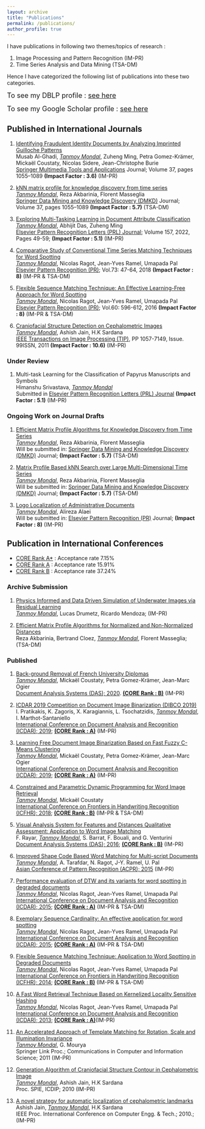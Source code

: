 ```yaml
---
layout: archive
title: "Publications"
permalink: /publications/
author_profile: true
---
```

I have publications in following two themes/topics of research :
1. Image Processing and Pattern Recognition (IM-PR)
2. Time Series Analysis and Data Mining (TSA-DM)

Hence I have categorized the following list of publications into these two categories.

<font size="4"> To see my DBLP profile : [see here](https://dblp.org/pid/30/10490.html) </font>

<font size="4"> To see my Google Scholar profile : [see here](https://scholar.google.com/citations?hl=fr&user=Z7ogDD4AAAAJ&view_op=list_works&gmla=AILGF5Wo-k_JvkmAORGOoA_BaIjx7UOcIKCnMTGexrGScpJxrA-US8UOFvpTey3I7Ewo-0SloV3HvGg5r810BdVWFq3j-uV_TWO67N7nLfVMpfwYyQ) </font>



## Published in International Journals

1. [Identifying Fraudulent Identity Documents by Analyzing Imprinted
Guilloche Patterns](/files/pdf/journal/Identifying_Fraudulent_Identity_Documents__MTA_.pdf) <br/>
Musab Al-Ghadi, *<u>Tanmoy Mondal</u>*, Zuheng Ming, Petra Gomez-Krämer, Mickaël Coustaty, Nicolas
Sidere, Jean-Christophe Burie <br/>
[Springer Multimedia Tools and Applications](https://link.springer.com/journal/11042) Journal; Volume 37, pages 1055–1089 **(Impact Factor : 3.6)** (IM-PR)

2. [kNN matrix profile for knowledge discovery from time series](https://www.researchgate.net/publication/368453695_kNN_matrix_profile_for_knowledge_discovery_from_time_series) <br/>
*<u>Tanmoy Mondal</u>*, Reza Akbarinia, Florent Masseglia <br/>
[Springer Data Mining and Knowledge Discovery (DMKD)](https://link.springer.com/journal/10618) Journal; Volume 37, pages 1055–1089 **(Impact Factor : 5.7)** (TSA-DM)

3. [Exploring Multi-Tasking Learning in Document Attribute Classification](https://www.researchgate.net/publication/358951849_Exploring_Multi-Tasking_Learning_in_Document_Attribute_Classification) <br/>
*<u>Tanmoy Mondal</u>*, Abhijit Das, Zuheng Ming <br/>
[Elsevier Pattern Recognition Letters (PRL) Journal](https://www.sciencedirect.com/journal/pattern-recognition-letters); Volume 157, 2022, Pages 49-59; **(Impact Factor : 5.1)** (IM-PR)

4. [Comparative Study of Conventional Time Series Matching Techniques for Word Spotting](https://www.researchgate.net/publication/318687855_Comparative_Study_of_Conventional_Time_Series_Matching_Techniques_for_Word_Spotting) <br/>
*<u>Tanmoy Mondal</u>*, Nicolas Ragot, Jean-Yves Ramel, Umapada Pal <br/>
[Elsevier Pattern Recognition (PR)](https://www.sciencedirect.com/journal/pattern-recognition); Vol.73: 47-64, 2018 **(Impact Factor : 8)** (IM-PR & TSA-DM)

5.  [Flexible Sequence Matching Technique: An Effective Learning-Free Approach for Word Spotting](/files/pdf/journal/FSM_PR.pdf) <br/>
*<u>Tanmoy Mondal</u>*, Nicolas Ragot, Jean-Yves Ramel, Umapada Pal <br/>
[Elsevier Pattern Recognition (PR)](https://www.sciencedirect.com/journal/pattern-recognition); Vol.60: 596-612, 2016 **(Impact Factor : 8)** (IM-PR & TSA-DM)

6. [Craniofacial Structure Detection on Cephalometric Images](https://www.researchgate.net/publication/50850410_Automatic_Craniofacial_Structure_Detection_on_Cephalometric_Images) <br/>
*<u>Tanmoy Mondal</u>*, Ashish Jain, H.K Sardana <br/> [IEEE Transactions on Image Processing (TIP)](https://ieeexplore.ieee.org/xpl/RecentIssue.jsp?punumber=83), PP 1057-7149, Issue. 99ISSN, 2011 **(Impact Factor : 10.6)** (IM-PR)


### Under Review

1. Multi-task Learning for the Classification of Papyrus Manuscripts and Symbols <br/>
Himanshu Srivastava, *<u>Tanmoy Mondal</u>*<br/> Submitted in [Elsevier Pattern Recognition Letters (PRL) Journal](https://www.sciencedirect.com/journal/pattern-recognition-letters) **(Impact Factor : 5.1)** (IM-PR)


### Ongoing Work on Journal Drafts

1. [Efficient Matrix Profile Algorithms for Knowledge Discovery from Time Series](/files/pdf/journal/kNN_Matrix_Profile.pdf) <br/>
*<u>Tanmoy Mondal</u>*, Reza Akbarinia, Florent Masseglia <br/>
Will be submitted in: [Springer Data Mining and Knowledge Discovery (DMKD)](https://link.springer.com/journal/10618) Journal; **(Impact Factor : 5.7)** (TSA-DM)


2. [Matrix Profile Based kNN Search over Large Multi-Dimensional Time Series](/files/pdf/journal/multi_dims.pdf) <br/>
*<u>Tanmoy Mondal</u>*, Reza Akbarinia, Florent Masseglia <br/>
Will be submitted in: [Springer Data Mining and Knowledge Discovery (DMKD)](https://link.springer.com/journal/10618) Journal; **(Impact Factor : 5.7)** (TSA-DM)


3. [Logo Localization of Administrative Documents](/files/pdf/journal/LogoLocalization.pdf) <br/>
*<u>Tanmoy Mondal</u>*, Alireza Alaei <br/>
Will be submitted in: [Elsevier Pattern Recognition (PR)](https://www.sciencedirect.com/journal/pattern-recognition) Journal; **(Impact Factor : 8)** (IM-PR)

<!-- 4. Automatic Smart Phone Based Recognition of Data Matrix on Laboratory Bottles <br/>
Tanmoy Mondal, Stéphan Brés, Véronique Eglin <br/>
Will be submitted in: IEEE Transaction of Image Processing (TIP); **(Impact Factor : 10.85)** (Probable submission date : May., 2022) (IM-PR) -->




## Publication in International Conferences

* [CORE Rank A*](http://portal.core.edu.au/conf-ranks/) : Acceptance rate 7.15%
* [CORE Rank A](http://portal.core.edu.au/conf-ranks/) : Acceptance rate 15.91%
* [CORE Rank B](http://portal.core.edu.au/conf-ranks/) : Acceptance rate 37.24%




### Archive Submission

1. [Physics Informed and Data Driven Simulation of Underwater Images via Residual Learning](https://arxiv.org/abs/2402.05281) <br/>
*<u>Tanmoy Mondal</u>*, Lucas Drumetz, Ricardo Mendoza; (IM-PR)

<!-- Will be submitted in: European Conference on Computer Vision (ECCV); 2022; **(CORE Rank : A*)** (IM-PR) -->

2.  [Efficient Matrix Profile Algorithms for Normalized and Non-Normalized Distances](/files/pdf/conf/KDD_Ver_1.pdf) <br/> Reza Akbarinia, Bertrand Cloez, *<u>Tanmoy Mondal</u>*, Florent Masseglia; (TSA-DM)


### Published
1. [Back-ground Removal of French University Diplomas](https://www.researchgate.net/publication/343644589_Background_Removal_of_French_University_Diplomas) 
<br/> *<u>Tanmoy Mondal</u>*, Mickaël Coustaty, Petra Gomez-Krämer, Jean-Marc Ogier <br/>
[Document Analysis Systems (DAS); 2020](https://iapr.org/archives/das2020/). [**(CORE Rank : B)**](http://portal.core.edu.au/conf-ranks/1998/) (IM-PR)

2. [ICDAR 2019 Competition on Document Image Binarization (DIBCO 2019)](https://www.researchgate.net/publication/339019523_ICDAR_2019_Competition_on_Document_Image_Binarization_DIBCO_2019) <br/>
I. Pratikakis, K. Zagoris, X. Karagiannis, L. Tsochatzidis, *<u>Tanmoy Mondal</u>*, I. Marthot-Santaniello <br/>
[International Conference on Document Analysis and Recognition (ICDAR); 2019](http://icdar2019.org/); [**(CORE Rank : A)**](http://portal.core.edu.au/conf-ranks/2047/) (IM-PR)

3. [Learning Free Document Image Binarization Based on Fast Fuzzy C-Means Clustering](https://www.researchgate.net/publication/339024855_Learning_Free_Document_Image_Binarization_Based_on_Fast_Fuzzy_C-Means_Clustering) <br/>
*<u>Tanmoy Mondal</u>*, Mickaël Coustaty, Petra Gomez-Krämer, Jean-Marc Ogier <br/>
[International Conference on Document Analysis and Recognition (ICDAR); 2019](http://icdar2019.org/); [**(CORE Rank : A)**](http://portal.core.edu.au/conf-ranks/2047/) (IM-PR)

4. [Constrained and Parametric Dynamic Programming for Word Image Retrieval](https://www.researchgate.net/publication/329820093_Constrained_and_Parametric_Dynamic_Programming_for_Word_Image_Retrieval) <br/>
*<u>Tanmoy Mondal</u>*, Mickaël Coustaty <br/>
[International Conference on Frontiers in Handwriting Recognition (ICFHR); 2018](https://iapr.org/archives/icfhr2018/); [**(CORE Rank : B)**](http://portal.core.edu.au/conf-ranks/1035/) (IM-PR & TSA-DM)

5. [Visual Analysis System for Features and Distances Qualitative Assessment: Application to Word Image Matching](https://www.researchgate.net/publication/303950840_Visual_Analysis_System_for_Features_and_Distances_Qualitative_Assessment_Application_to_Word_Image_Matching) <br/>
F. Rayar, *<u>Tanmoy Mondal</u>*, S. Barrat, F. Bouali, and G. Venturini<br/>
[Document Analysis Systems (DAS); 2016](https://www.primaresearch.org/das2016/); [**(CORE Rank : B)**](http://portal.core.edu.au/conf-ranks/1998/) (IM-PR)

6. [Improved Shape Code Based Word Matching for Multi-script Documents](https://www.researchgate.net/publication/295547853_Improved_Shape_Code_Based_Word_Matching_For_Multi-script_Documents) <br/>
*<u>Tanmoy Mondal</u>*, A. Tarafdar, N. Ragot, J-Y. Ramel, U. Pal <br/>
[Asian Conference of Pattern Recognition (ACPR); 2015](https://acpr2015.org/) (IM-PR)

7. [Performance evaluation of DTW and its variants for word spotting in degraded documents](https://www.researchgate.net/publication/280084351_Performance_Evaluation_of_DTW_and_its_Variants_for_Word_Spotting_in_Degraded_Documents) <br/>
*<u>Tanmoy Mondal</u>*, Nicolas Ragot, Jean-Yves Ramel, Umapada Pal <br/>
[International Conference on Document Analysis and Recognition (ICDAR); 2015](https://iapr.org/archives/icdar2015/index.html); [**(CORE Rank : A)**](http://portal.core.edu.au/conf-ranks/2047/) (IM-PR & TSA-DM)

8. [Exemplary Sequence Cardinality: An effective application for word spotting](https://www.researchgate.net/publication/280084346_Exemplary_Sequence_Cardinality_An_Effective_Application_for_Word_Spotting) <br/>
*<u>Tanmoy Mondal</u>*, Nicolas Ragot, Jean-Yves Ramel, Umapada Pal <br/>
[International Conference on Document Analysis and Recognition (ICDAR); 2015](https://iapr.org/archives/icdar2015/index.html); [**(CORE Rank : A)**](http://portal.core.edu.au/conf-ranks/2047/) (IM-PR & TSA-DM)




9. [Flexible Sequence Matching Technique: Application to Word Spotting in Degraded Documents](https://www.researchgate.net/publication/265258101_Flexible_Sequence_Matching_Technique_Application_to_Word_Spotting_in_Degraded_Documents) <br/>
*<u>Tanmoy Mondal</u>*, Nicolas Ragot, Jean-Yves Ramel, Umapada Pal <br/>
[International Conference on Frontiers in Handwriting Recognition (ICFHR); 2014](https://iapr.org/archives/icfhr2014/wp-content/uploads/2014/09/ICFHR2014-Detailed-Program_v2.pdf); [**(CORE Rank : B)**](http://portal.core.edu.au/conf-ranks/1035/) (IM-PR & TSA-DM)



10. [A Fast Word Retrieval Technique Based on Kernelized Locality Sensitive Hashing](https://www.researchgate.net/publication/259752680_A_Fast_Word_Retrieval_Technique_Based_on_Kernelized_Locality_Sensitive_Hashing) <br/>
*<u>Tanmoy Mondal</u>*, Nicolas Ragot, Jean-Yves Ramel, Umapada Pal <br/>
[International Conference on Document Analysis and Recognition (ICDAR); 2013](https://iapr.org/archives/icdar2013/); [**(CORE Rank : A)**](http://portal.core.edu.au/conf-ranks/2047/)(IM-PR)

11. [An Accelerated Approach of Template Matching for Rotation, Scale and Illumination Invariance](https://link.springer.com/chapter/10.1007/978-3-642-19263-0_15) <br/>
*<u>Tanmoy Mondal</u>*, G. Mourya <br/>
Springer Link Proc.; Communications in Computer and Information Science; 2011 (IM-PR)

12. [Generation Algorithm of Craniofacial Structure Contour in Cephalometric Image](https://www.spiedigitallibrary.org/conference-proceedings-of-spie/7546/75460Z/Generation-algorithm-of-craniofacial-structure-contour-in-cephalometric-images/10.1117/12.853786.short) <br/>
*<u>Tanmoy Mondal</u>*, Ashish Jain, H.K Sardana <br/>
Proc. SPIE, ICDIP; 2010 (IM-PR)

13. [A novel strategy for automatic localization of cephalometric landmarks](https://ieeexplore.ieee.org/document/5485871) <br/>
Ashish Jain, *<u>Tanmoy Mondal</u>*, H.K Sardana <br/>
IEEE Proc. International Conference on Computer Engg. & Tech.; 2010.; (IM-PR)